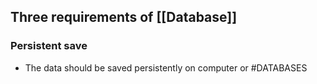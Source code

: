 ## Three requirements of [[Database]] 
### Persistent save 
* The data should be saved persistently on computer or 
#DATABASES 